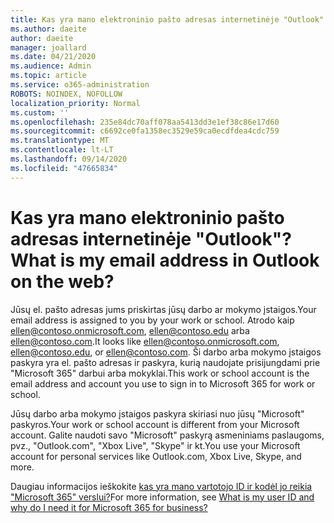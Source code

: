 ```yaml
---
title: Kas yra mano elektroninio pašto adresas internetinėje "Outlook"
ms.author: daeite
author: daeite
manager: joallard
ms.date: 04/21/2020
ms.audience: Admin
ms.topic: article
ms.service: o365-administration
ROBOTS: NOINDEX, NOFOLLOW
localization_priority: Normal
ms.custom: ''
ms.openlocfilehash: 235e84dc70aff078aa5413dd3e1ef38c86e17d60
ms.sourcegitcommit: c6692ce0fa1358ec3529e59ca0ecdfdea4cdc759
ms.translationtype: MT
ms.contentlocale: lt-LT
ms.lasthandoff: 09/14/2020
ms.locfileid: "47665834"
---
```

# <a name="what-is-my-email-address-in-outlook-on-the-web"></a><span data-ttu-id="49de3-102">Kas yra mano elektroninio pašto adresas internetinėje "Outlook"?</span><span class="sxs-lookup"><span data-stu-id="49de3-102">What is my email address in Outlook on the web?</span></span>

<span data-ttu-id="49de3-103">Jūsų el. pašto adresas jums priskirtas jūsų darbo ar mokymo įstaigos.</span><span class="sxs-lookup"><span data-stu-id="49de3-103">Your email address is assigned to you by your work or school.</span></span> <span data-ttu-id="49de3-104">Atrodo kaip ellen@contoso.onmicrosoft.com, ellen@contoso.edu arba ellen@contoso.com.</span><span class="sxs-lookup"><span data-stu-id="49de3-104">It looks like ellen@contoso.onmicrosoft.com, ellen@contoso.edu, or ellen@contoso.com.</span></span> <span data-ttu-id="49de3-105">Ši darbo arba mokymo įstaigos paskyra yra el. pašto adresas ir paskyra, kurią naudojate prisijungdami prie "Microsoft 365" darbui arba mokyklai.</span><span class="sxs-lookup"><span data-stu-id="49de3-105">This work or school account is the email address and account you use to sign in to Microsoft 365 for work or school.</span></span>

<span data-ttu-id="49de3-106">Jūsų darbo arba mokymo įstaigos paskyra skiriasi nuo jūsų "Microsoft" paskyros.</span><span class="sxs-lookup"><span data-stu-id="49de3-106">Your work or school account is different from your Microsoft account.</span></span> <span data-ttu-id="49de3-107">Galite naudoti savo "Microsoft" paskyrą asmeniniams paslaugoms, pvz., "Outlook.com", "Xbox Live", "Skype" ir kt.</span><span class="sxs-lookup"><span data-stu-id="49de3-107">You use your Microsoft account for personal services like Outlook.com, Xbox Live, Skype, and more.</span></span>

<span data-ttu-id="49de3-108">Daugiau informacijos ieškokite [kas yra mano vartotojo ID ir kodėl jo reikia "Microsoft 365" verslui?](https://support.office.com/article/37da662b-5da6-4b56-a091-2731b2ecc8b4)</span><span class="sxs-lookup"><span data-stu-id="49de3-108">For more information, see [What is my user ID and why do I need it for Microsoft 365 for business?](https://support.office.com/article/37da662b-5da6-4b56-a091-2731b2ecc8b4)</span></span>